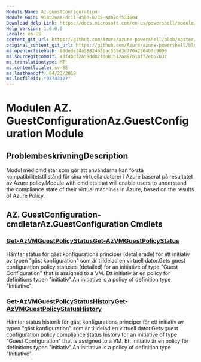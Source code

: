 ```yaml
---
Module Name: Az.GuestConfiguration
Module Guid: 91832aaa-dc11-4583-8239-adb7df531604
Download Help Link: https://docs.microsoft.com/en-us/powershell/module/az.guestconfiguration
Help Version: 1.0.0.0
Locale: en-US
content_git_url: https://github.com/Azure/azure-powershell/blob/master/src/GuestConfiguration/GuestConfiguration/help/Az.GuestConfiguration.md
original_content_git_url: https://github.com/Azure/azure-powershell/blob/master/src/GuestConfiguration/GuestConfiguration/help/Az.GuestConfiguration.md
ms.openlocfilehash: 88dede24a98824bf6ac55ad3d770a2304bfc9096
ms.sourcegitcommit: 43f4bdf2a59dd82fd881512aa9761bf72eb5703c
ms.translationtype: MT
ms.contentlocale: sv-SE
ms.lasthandoff: 04/23/2019
ms.locfileid: "93743127"
---
```

# <span data-ttu-id="cb388-101">Modulen AZ. GuestConfiguration</span><span class="sxs-lookup"><span data-stu-id="cb388-101">Az.GuestConfiguration Module</span></span>
## <span data-ttu-id="cb388-102">Problembeskrivning</span><span class="sxs-lookup"><span data-stu-id="cb388-102">Description</span></span>
<span data-ttu-id="cb388-103">Modul med cmdletar som gör att användarna kan förstå kompatibilitetstillstånd för sina virtuella datorer i Azure baserat på resultatet av Azure policy.</span><span class="sxs-lookup"><span data-stu-id="cb388-103">Module with cmdlets that will enable users to understand the compliance state of their virtual machines in Azure, based on the results of Azure Policy.</span></span>

## <span data-ttu-id="cb388-104">AZ. GuestConfiguration-cmdletar</span><span class="sxs-lookup"><span data-stu-id="cb388-104">Az.GuestConfiguration Cmdlets</span></span>
### [<span data-ttu-id="cb388-105">Get-AzVMGuestPolicyStatus</span><span class="sxs-lookup"><span data-stu-id="cb388-105">Get-AzVMGuestPolicyStatus</span></span>](Get-AzVMGuestPolicyStatus.md)
<span data-ttu-id="cb388-106">Hämtar status för gäst konfigurations principer (detaljerade) för ett initiativ av typen "gäst konfiguration" som är tilldelad en virtuell dator.</span><span class="sxs-lookup"><span data-stu-id="cb388-106">Gets guest configuration policy statuses (detailed) for an initiative of type "Guest Configuration" that is assigned to a VM.</span></span>
<span data-ttu-id="cb388-107">Ett initiativ är en policy för definitions typen "initiativ".</span><span class="sxs-lookup"><span data-stu-id="cb388-107">An initiative is a policy of definition type "Initiative".</span></span>

### [<span data-ttu-id="cb388-108">Get-AzVMGuestPolicyStatusHistory</span><span class="sxs-lookup"><span data-stu-id="cb388-108">Get-AzVMGuestPolicyStatusHistory</span></span>](Get-AzVMGuestPolicyStatusHistory.md)
<span data-ttu-id="cb388-109">Hämtar status historik för gäst konfigurations principer för ett initiativ av typen "gäst konfiguration" som är tilldelad en virtuell dator.</span><span class="sxs-lookup"><span data-stu-id="cb388-109">Gets guest configuration policy compliance status history for an initiative of type "Guest Configuration" that is assigned to a VM.</span></span>
<span data-ttu-id="cb388-110">Ett initiativ är en policy för definitions typen "initiativ".</span><span class="sxs-lookup"><span data-stu-id="cb388-110">An initiative is a policy of definition type "Initiative".</span></span>

